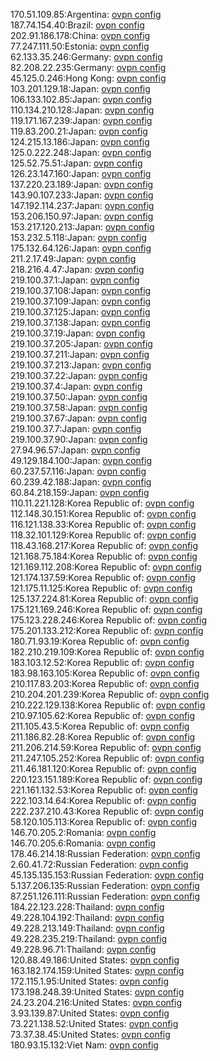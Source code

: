 170.51.109.85:Argentina: [ovpn config](vpn/170_51_109_85.ovpn)  
187.74.154.40:Brazil: [ovpn config](vpn/187_74_154_40.ovpn)  
202.91.186.178:China: [ovpn config](vpn/202_91_186_178.ovpn)  
77.247.111.50:Estonia: [ovpn config](vpn/77_247_111_50.ovpn)  
62.133.35.246:Germany: [ovpn config](vpn/62_133_35_246.ovpn)  
82.208.22.235:Germany: [ovpn config](vpn/82_208_22_235.ovpn)  
45.125.0.246:Hong Kong: [ovpn config](vpn/45_125_0_246.ovpn)  
103.201.129.18:Japan: [ovpn config](vpn/103_201_129_18.ovpn)  
106.133.102.85:Japan: [ovpn config](vpn/106_133_102_85.ovpn)  
110.134.210.128:Japan: [ovpn config](vpn/110_134_210_128.ovpn)  
119.171.167.239:Japan: [ovpn config](vpn/119_171_167_239.ovpn)  
119.83.200.21:Japan: [ovpn config](vpn/119_83_200_21.ovpn)  
124.215.13.186:Japan: [ovpn config](vpn/124_215_13_186.ovpn)  
125.0.222.248:Japan: [ovpn config](vpn/125_0_222_248.ovpn)  
125.52.75.51:Japan: [ovpn config](vpn/125_52_75_51.ovpn)  
126.23.147.160:Japan: [ovpn config](vpn/126_23_147_160.ovpn)  
137.220.23.189:Japan: [ovpn config](vpn/137_220_23_189.ovpn)  
143.90.107.233:Japan: [ovpn config](vpn/143_90_107_233.ovpn)  
147.192.114.237:Japan: [ovpn config](vpn/147_192_114_237.ovpn)  
153.206.150.97:Japan: [ovpn config](vpn/153_206_150_97.ovpn)  
153.217.120.213:Japan: [ovpn config](vpn/153_217_120_213.ovpn)  
153.232.5.118:Japan: [ovpn config](vpn/153_232_5_118.ovpn)  
175.132.64.126:Japan: [ovpn config](vpn/175_132_64_126.ovpn)  
211.2.17.49:Japan: [ovpn config](vpn/211_2_17_49.ovpn)  
218.216.4.47:Japan: [ovpn config](vpn/218_216_4_47.ovpn)  
219.100.37.1:Japan: [ovpn config](vpn/219_100_37_1.ovpn)  
219.100.37.108:Japan: [ovpn config](vpn/219_100_37_108.ovpn)  
219.100.37.109:Japan: [ovpn config](vpn/219_100_37_109.ovpn)  
219.100.37.125:Japan: [ovpn config](vpn/219_100_37_125.ovpn)  
219.100.37.138:Japan: [ovpn config](vpn/219_100_37_138.ovpn)  
219.100.37.19:Japan: [ovpn config](vpn/219_100_37_19.ovpn)  
219.100.37.205:Japan: [ovpn config](vpn/219_100_37_205.ovpn)  
219.100.37.211:Japan: [ovpn config](vpn/219_100_37_211.ovpn)  
219.100.37.213:Japan: [ovpn config](vpn/219_100_37_213.ovpn)  
219.100.37.22:Japan: [ovpn config](vpn/219_100_37_22.ovpn)  
219.100.37.4:Japan: [ovpn config](vpn/219_100_37_4.ovpn)  
219.100.37.50:Japan: [ovpn config](vpn/219_100_37_50.ovpn)  
219.100.37.58:Japan: [ovpn config](vpn/219_100_37_58.ovpn)  
219.100.37.67:Japan: [ovpn config](vpn/219_100_37_67.ovpn)  
219.100.37.7:Japan: [ovpn config](vpn/219_100_37_7.ovpn)  
219.100.37.90:Japan: [ovpn config](vpn/219_100_37_90.ovpn)  
27.94.96.57:Japan: [ovpn config](vpn/27_94_96_57.ovpn)  
49.129.184.100:Japan: [ovpn config](vpn/49_129_184_100.ovpn)  
60.237.57.116:Japan: [ovpn config](vpn/60_237_57_116.ovpn)  
60.239.42.188:Japan: [ovpn config](vpn/60_239_42_188.ovpn)  
60.84.218.159:Japan: [ovpn config](vpn/60_84_218_159.ovpn)  
110.11.221.128:Korea Republic of: [ovpn config](vpn/110_11_221_128.ovpn)  
112.148.30.151:Korea Republic of: [ovpn config](vpn/112_148_30_151.ovpn)  
116.121.138.33:Korea Republic of: [ovpn config](vpn/116_121_138_33.ovpn)  
118.32.101.129:Korea Republic of: [ovpn config](vpn/118_32_101_129.ovpn)  
118.43.168.217:Korea Republic of: [ovpn config](vpn/118_43_168_217.ovpn)  
121.168.75.184:Korea Republic of: [ovpn config](vpn/121_168_75_184.ovpn)  
121.169.112.208:Korea Republic of: [ovpn config](vpn/121_169_112_208.ovpn)  
121.174.137.59:Korea Republic of: [ovpn config](vpn/121_174_137_59.ovpn)  
121.175.11.125:Korea Republic of: [ovpn config](vpn/121_175_11_125.ovpn)  
125.137.224.81:Korea Republic of: [ovpn config](vpn/125_137_224_81.ovpn)  
175.121.169.246:Korea Republic of: [ovpn config](vpn/175_121_169_246.ovpn)  
175.123.228.246:Korea Republic of: [ovpn config](vpn/175_123_228_246.ovpn)  
175.201.133.212:Korea Republic of: [ovpn config](vpn/175_201_133_212.ovpn)  
180.71.93.19:Korea Republic of: [ovpn config](vpn/180_71_93_19.ovpn)  
182.210.219.109:Korea Republic of: [ovpn config](vpn/182_210_219_109.ovpn)  
183.103.12.52:Korea Republic of: [ovpn config](vpn/183_103_12_52.ovpn)  
183.98.163.105:Korea Republic of: [ovpn config](vpn/183_98_163_105.ovpn)  
210.117.83.203:Korea Republic of: [ovpn config](vpn/210_117_83_203.ovpn)  
210.204.201.239:Korea Republic of: [ovpn config](vpn/210_204_201_239.ovpn)  
210.222.129.138:Korea Republic of: [ovpn config](vpn/210_222_129_138.ovpn)  
210.97.105.62:Korea Republic of: [ovpn config](vpn/210_97_105_62.ovpn)  
211.105.43.5:Korea Republic of: [ovpn config](vpn/211_105_43_5.ovpn)  
211.186.82.28:Korea Republic of: [ovpn config](vpn/211_186_82_28.ovpn)  
211.206.214.59:Korea Republic of: [ovpn config](vpn/211_206_214_59.ovpn)  
211.247.105.252:Korea Republic of: [ovpn config](vpn/211_247_105_252.ovpn)  
211.46.181.120:Korea Republic of: [ovpn config](vpn/211_46_181_120.ovpn)  
220.123.151.189:Korea Republic of: [ovpn config](vpn/220_123_151_189.ovpn)  
221.161.132.53:Korea Republic of: [ovpn config](vpn/221_161_132_53.ovpn)  
222.103.14.64:Korea Republic of: [ovpn config](vpn/222_103_14_64.ovpn)  
222.237.210.43:Korea Republic of: [ovpn config](vpn/222_237_210_43.ovpn)  
58.120.105.113:Korea Republic of: [ovpn config](vpn/58_120_105_113.ovpn)  
146.70.205.2:Romania: [ovpn config](vpn/146_70_205_2.ovpn)  
146.70.205.6:Romania: [ovpn config](vpn/146_70_205_6.ovpn)  
178.46.214.18:Russian Federation: [ovpn config](vpn/178_46_214_18.ovpn)  
2.60.41.72:Russian Federation: [ovpn config](vpn/2_60_41_72.ovpn)  
45.135.135.153:Russian Federation: [ovpn config](vpn/45_135_135_153.ovpn)  
5.137.206.135:Russian Federation: [ovpn config](vpn/5_137_206_135.ovpn)  
87.251.126.111:Russian Federation: [ovpn config](vpn/87_251_126_111.ovpn)  
184.22.123.228:Thailand: [ovpn config](vpn/184_22_123_228.ovpn)  
49.228.104.192:Thailand: [ovpn config](vpn/49_228_104_192.ovpn)  
49.228.213.149:Thailand: [ovpn config](vpn/49_228_213_149.ovpn)  
49.228.235.219:Thailand: [ovpn config](vpn/49_228_235_219.ovpn)  
49.228.96.71:Thailand: [ovpn config](vpn/49_228_96_71.ovpn)  
120.88.49.186:United States: [ovpn config](vpn/120_88_49_186.ovpn)  
163.182.174.159:United States: [ovpn config](vpn/163_182_174_159.ovpn)  
172.115.1.95:United States: [ovpn config](vpn/172_115_1_95.ovpn)  
173.198.248.39:United States: [ovpn config](vpn/173_198_248_39.ovpn)  
24.23.204.216:United States: [ovpn config](vpn/24_23_204_216.ovpn)  
3.93.139.87:United States: [ovpn config](vpn/3_93_139_87.ovpn)  
73.221.138.52:United States: [ovpn config](vpn/73_221_138_52.ovpn)  
73.37.38.45:United States: [ovpn config](vpn/73_37_38_45.ovpn)  
180.93.15.132:Viet Nam: [ovpn config](vpn/180_93_15_132.ovpn)  
